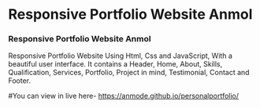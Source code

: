 # Responsive Portfolio Website Anmol
### Responsive Portfolio Website Anmol
Responsive Portfolio Website Using Html, Css and JavaScript, With a beautiful user interface. It contains a Header, Home, About, Skills, Qualification, Services, Portfolio, Project in mind, Testimonial, Contact and Footer.

#You can view in live here-
https://anmode.github.io/personalportfolio/
